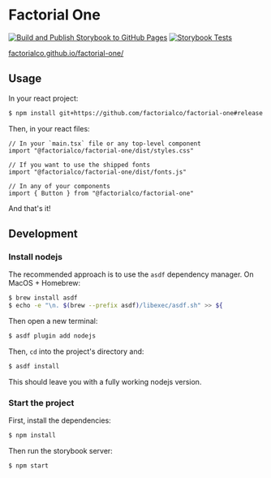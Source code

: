 # Factorial One

[![Build and Publish Storybook to GitHub Pages](https://github.com/factorialco/factorial-one/actions/workflows/deploy.yaml/badge.svg)](https://github.com/josepjaume/factorial-one/actions/workflows/deploy.yaml)
[![Storybook Tests](https://github.com/factorialco/factorial-one/actions/workflows/storybook-tests.yaml/badge.svg)](https://github.com/josepjaume/factorial-one/actions/workflows/storybook-tests.yaml)

[factorialco.github.io/factorial-one/](https://factorialco.github.io/factorial-one/)

## Usage

In your react project:

```bash
$ npm install git+https://github.com/factorialco/factorial-one#release
```

Then, in your react files:

```tsx
// In your `main.tsx` file or any top-level component
import "@factorialco/factorial-one/dist/styles.css"

// If you want to use the shipped fonts
import "@factorialco/factorial-one/dist/fonts.js"

// In any of your components
import { Button } from "@factorialco/factorial-one"
```

And that's it!

## Development

### Install nodejs

The recommended approach is to use the `asdf` dependency manager. On MacOS +
Homebrew:

```bash
$ brew install asdf
$ echo -e "\n. $(brew --prefix asdf)/libexec/asdf.sh" >> ${
```

Then open a new terminal:

```bash
$ asdf plugin add nodejs
```

Then, `cd` into the project's directory and:

```bash
$ asdf install
```

This should leave you with a fully working nodejs version.

### Start the project

First, install the dependencies:

```bash
$ npm install
```

Then run the storybook server:

```bash
$ npm start
```
